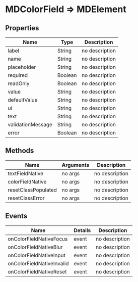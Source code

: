 # MDColorField => MDElement

## Properties
Name | Type | Description
--- | --- | ---
label | String | no description
name | String | no description
placeholder | String | no description
required | Boolean | no description
readOnly | Boolean | no description
value | String | no description
defaultValue | String | no description
ui | String | no description
text | String | no description
validationMessage | String | no description
error | Boolean | no description

## Methods
Name | Arguments | Description
--- | --- | ---
textFieldNative | no args | no description
colorFieldNative | no args | no description
resetClassPopulated | no args | no description
resetClassError | no args | no description

## Events
Name | Details | Description
--- | --- | ---
onColorFieldNativeFocus | event | no description
onColorFieldNativeBlur | event | no description
onColorFieldNativeInput | event | no description
onColorFieldNativeInvalid | event | no description
onColorFieldNativeReset | event | no description

